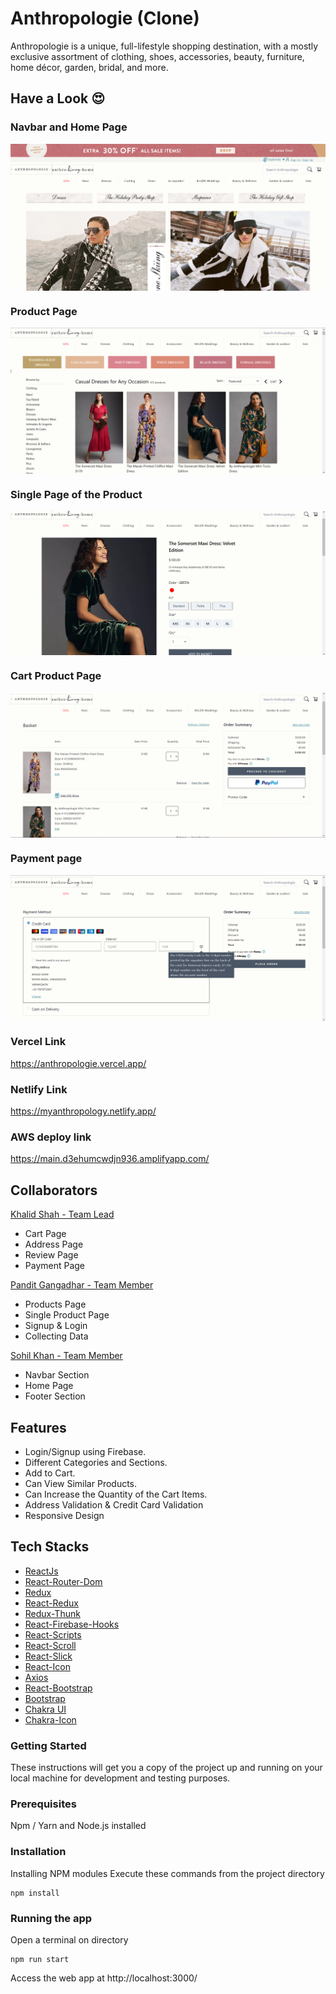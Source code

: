 # Anthropologie (Clone)

Anthropologie is a unique, full-lifestyle shopping destination, with a mostly exclusive assortment of clothing, shoes, accessories, beauty, furniture, home décor, garden, bridal, and more.

## Have a Look 😍
### Navbar and Home Page
<p align="center">
  <img src="https://github.com/Khalidshah12/anthropologie/blob/master/public/anthropologie_01.png?raw=true" alt='anthropologie_01 image' align="center" />
</p>

### Product Page
<p align="center">
  <img src="https://github.com/Khalidshah12/anthropologie/blob/master/public/anthropologie_02.png" alt='anthropologie_02 image' align="center" />
</p>

### Single Page of the Product
<p align="center">
  <img src="https://github.com/Khalidshah12/anthropologie/blob/master/public/anthropologie_03.png" alt='anthropologie_03 image' align="center" />
</p>

### Cart Product Page
<p align="center">
  <img src="https://github.com/Khalidshah12/anthropologie/blob/master/public/anthropologie_04.png" alt='anthropologie_04 image' align="center" />
</p>

### Payment page
<p align="center">
  <img src="https://github.com/Khalidshah12/anthropologie/blob/master/public/anthropologie_05.png" alt='anthropologie_05 image' align="center" />
</p>

### Vercel Link 
https://anthropologie.vercel.app/

### Netlify   Link
https://myanthropology.netlify.app/

### AWS deploy link
https://main.d3ehumcwdjn936.amplifyapp.com/

## Collaborators
[Khalid Shah - Team Lead](https://github.com/Khalidshah12/) 
*  Cart Page 
*  Address Page 
*  Review Page 
*  Payment Page

[Pandit Gangadhar - Team Member](https://github.com/pandit0305)
*  Products Page
*  Single Product Page
*  Signup & Login
*  Collecting Data

[Sohil Khan - Team Member](https://github.com/sohilweb20)
*  Navbar Section
*  Home Page
*  Footer Section

## Features
*  Login/Signup using Firebase.
*  Different Categories and Sections.
*  Add to Cart.
*  Can View Similar Products.
*  Can Increase the Quantity of the Cart Items.
*  Address Validation & Credit Card Validation
*  Responsive Design

## Tech Stacks

* [ReactJs](https://reactjs.org/)
* [React-Router-Dom](https://www.npmjs.com/package/react-router-dom)
* [Redux](https://www.npmjs.com/package/redux)
* [React-Redux](https://www.npmjs.com/package/react-redux)
* [Redux-Thunk](https://www.npmjs.com/package/redux-thunk)
* [React-Firebase-Hooks](https://www.npmjs.com/package/react-firebase-hooks)
* [React-Scripts](https://www.npmjs.com/package/react-scripts)
* [React-Scroll](https://www.npmjs.com/package/react-scroll)
* [React-Slick](https://www.npmjs.com/package/react-slick)
* [React-Icon](https://www.npmjs.com/package/react-icons)
* [Axios](https://www.npmjs.com/package/axios)
* [React-Bootstrap](https://www.npmjs.com/package/react-bootstrap)
* [Bootstrap](https://www.npmjs.com/package/bootstrap)
* [Chakra UI](https://chakra-ui.com/getting-started)
* [Chakra-Icon](https://chakra-ui.com/docs/components/icon)

### Getting Started

These instructions will get you a copy of the project up and running on your local machine for development and testing purposes.

### Prerequisites

Npm / Yarn and Node.js installed

### Installation

Installing NPM modules
Execute these commands from the project directory

```
npm install
```

### Running the app

Open a terminal on directory

```
npm run start
```

Access the web app at http://localhost:3000/
